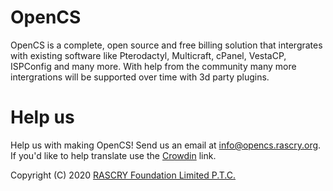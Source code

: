 # OpenCS
OpenCS is a complete, open source and free billing solution that intergrates with existing software like Pterodactyl, Multicraft, cPanel, VestaCP, ISPConfig and many more. With help from the community many more intergrations will be supported over time with 3d party plugins.

# Help us
Help us with making OpenCS! Send us an email at [info@opencs.rascry.org](mailto:info@opencs.rascry.org). If you'd like to help translate use the [Crowdin](https://crowdin.com/project/opencs) link.

Copyright (C) 2020 [RASCRY Foundation Limited P.T.C.](https://bhk.arctischia.eu/look.php?cname=&cid=329c5cca-8127-4577-99a6-23dc2eb20389)
